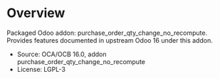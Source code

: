 # Overview

Packaged Odoo addon: purchase_order_qty_change_no_recompute. Provides features documented in upstream Odoo 16 under this addon.

- Source: OCA/OCB 16.0, addon purchase_order_qty_change_no_recompute
- License: LGPL-3
